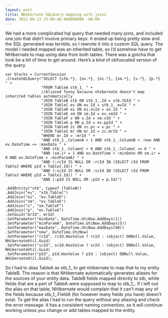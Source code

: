 ```yaml
---
layout: post
title: NHibernate SQLQuery mapping with joins
date: 2011-09-13 23:09:40.000000000 -08:00
---
```

We had a more complicated hql query that needed many joins, and included one join that didn’t involve primary keys. It ended up being pretty slow and the SQL generated was terrible, so I rewrote it into a custom SQL query. The model I needed mapped was an inherited table, so I’d somehow have to get NHibernate to map using data from both tables. There was a gotcha that took be a bit of time to get around. Here’s a kind of obfuscated version of the query.

    var blocks = CurrentSession
    .CreateSQLQuery("SELECT {stb.*}, {ev.*}, {ei.*}, {sm.*}, {v.*}, {p.*} " +
                    "FROM TableA stb_1_ " +
                    //Aliased funny because nhibernate doesn't map inherited tables automatically
                    "JOIN TableB stb ON stb_1_.Id = stb.tbId " +
                    "JOIN TableC ev ON ev.Id = stb_1_.evId " +
                    "JOIN TableD ei ON ei.eiId = ev.Id " +
                    "JOIN TableE sm ON sm.Id = ev.smId " +
                    "JOIN TableF v ON v.Id = sm.vId " +
                    "JOIN TableG p ON p.Id = ev.ppId " +
                    "JOIN TableH zc ON zc.pc = v.pc " +
                    "JOIN TableI mr ON mr.Id = zc.mrId " +
                    "WHERE mr.Id = :mrId " +
                    "AND stb_1_.ColumnA > 1 AND stb_1_.ColumnB > :now AND ev.DateTime <= :maxDate " +
                    "AND stb_1_.ColumnC > 0 AND stb_1_.ColumnC <= 6 " +
                    "AND (sm.ir = 1 AND ev.DateTime > :minDate OR sm.ir = 0 AND ev.DateTime > :minParamA) " +
                    "AND (:rcId IS NULL OR :rcId IN (SELECT cId FROM TableJ WHERE pId = TableJ.Id)) " +
                    "AND (:scId IS NULL OR :scId IN (SELECT cId FROM TableJ WHERE pId = TableJ.Id)) " +
                    "AND (:pId IS NULL OR :pId = p.Id)")

    .AddEntity("stb", typeof (TableB))
    .AddJoin("ev", "stb.TableC")
    .AddJoin("ei", "ev.TableD")
    .AddJoin("sm", "ev.TableE")
    .AddJoin("v", "sm.TableF")
    .AddJoin("p", "ev.TableG")
    .SetGuid("mrId", mrId)
    .SetParameter("minDate", DateTime.UtcNow.AddDays(1))
    .SetParameter("minParamA", DateTime.UtcNow.AddDays(5))
    .SetParameter("maxDate", DateTime.UtcNow.AddDays(90))
    .SetParameter("now", DateTime.UtcNow)
    .SetParameter("rcId", rcId.HasValue ? rcId : (object) DBNull.Value, NHibernateUtil.Guid)
    .SetParameter("scId", scId.HasValue ? scId : (object) DBNull.Value, NHibernateUtil.Guid)
    .SetParameter("pId", pId.HasValue ? pId : (object) DBNull.Value, NHibernateUtil.Guid);

So I had to alias TableA as stb_1_ to get nhibernate to map that to my entity TableB. The reason is that NHibernate automatically generates aliases for the sources of your entity data. TableB fields mapped directly to stb, while fields that are a part of TableA were supposed to map to stb_1_. If I left out the alias on that table, NHibernate would complain that it can’t map any of the fields because stb_1_.FieldA (for however many fields you have) doesn’t exist. To get the alias I had to run the query without any aliasing and check the error message. It has a consistent naming convention, so it will continue working unless you change or add tables mapped to the entity.
